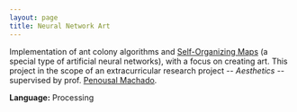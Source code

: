 ```yaml
---
layout: page
title: Neural Network Art
---
```


Implementation of ant colony algorithms and [Self-Organizing Maps](https://en.wikipedia.org/wiki/Self-organizing_map) (a special type of artificial neural networks), with a focus on creating art. This project in the scope of an extracurricular research project -- *Aesthetics* -- supervised by prof. [Penousal Machado](http://fmachado.dei.uc.pt). 

**Language:** Processing

